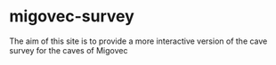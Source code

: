 migovec-survey
==============

The aim of this site is to provide a more interactive version of the cave survey for the caves of Migovec

